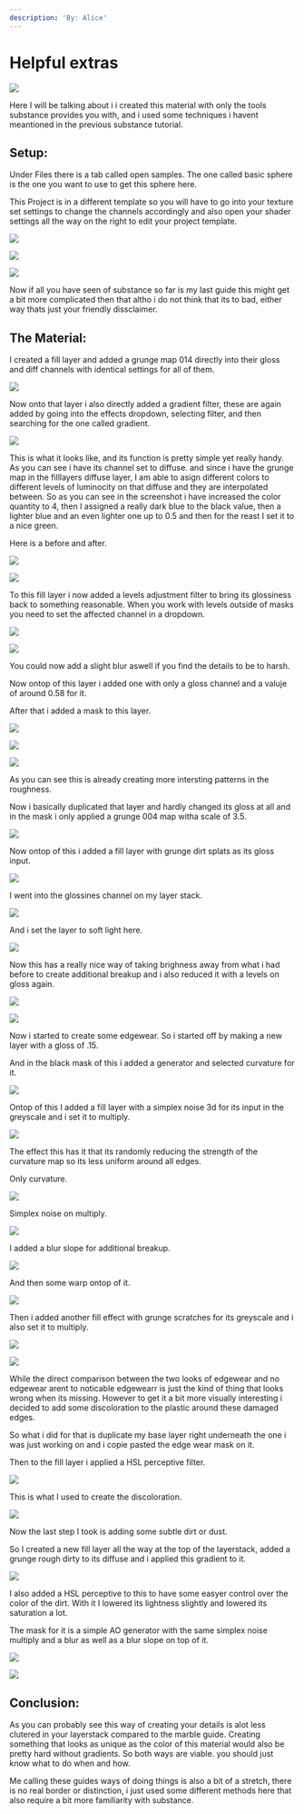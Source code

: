 ```yaml
---
description: 'By: Alice'
---
```


# Helpful extras

![](../../.gitbook/assets/Rendering.jpg)

Here I will be talking about i i created this material with only the tools substance provides you with, and i used some techniques i havent meantioned in the previous substance tutorial.

## Setup:

Under Files there is a tab called open samples. The one called basic sphere is the one you want to use to get this sphere here.&#x20;

This Project is in a different template so you will have to go into your texture set settings to change the channels accordingly and also open your shader settings all the way on the right to edit your project template.&#x20;

![](<../../.gitbook/assets/grafik (51).png>)

![](<../../.gitbook/assets/grafik (10).png>)

![](<../../.gitbook/assets/grafik (14).png>)

Now if all you have seen of substance so far is my last guide this might get a bit more complicated then that altho i do not think that its to bad, either way thats just your friendly dissclaimer.

## The Material:

I created a fill layer and added a grunge map 014 directly into their gloss and diff channels with identical settings for all of them.&#x20;

![](<../../.gitbook/assets/grafik (7).png>)

Now onto that layer i also directly added a gradient filter, these are again added by going into the effects dropdown, selecting filter, and then searching for the one called gradient.&#x20;

![](<../../.gitbook/assets/grafik (50).png>)

This is what it looks like, and its function is pretty simple yet really handy. As you can see i have its channel set to diffuse. and since i have the grunge map in the filllayers diffuse layer, I am able to asign different colors to different levels of luminocity on that diffuse and they are interpolated between. So as you can see in the screenshot i have increased the color quantity to 4, then I assigned a really dark blue to the black value, then a lighter blue and an even lighter one up to 0.5 and then for the reast I set it to a nice green.

Here is a before and after.

![](<../../.gitbook/assets/grafik (20) (1).png>)

![](<../../.gitbook/assets/grafik (53).png>)

To this fill layer i now added a levels adjustment filter to bring its glossiness back to something reasonable. When you work with levels outside of masks you need to set the affected channel in a dropdown.&#x20;

![](<../../.gitbook/assets/grafik (43).png>)

![](<../../.gitbook/assets/grafik (52).png>)

You could now add a slight blur aswell if you find the details to be to harsh.

Now ontop of this layer i added one with only a gloss channel and a valuje of around 0.58 for it.

After that i added a mask to this layer.

![](<../../.gitbook/assets/grafik (26).png>)

![](../../.gitbook/assets/grafik.png)

![](<../../.gitbook/assets/grafik (17).png>)

As you can see this is already creating more intersting patterns in the roughness.

Now i basically duplicated that layer and hardly changed its gloss at all and in the mask i only applied a grunge 004 map witha  scale of 3.5.

![](<../../.gitbook/assets/grafik (19).png>)

Now ontop of this i added a fill layer with grunge dirt splats as its gloss input.

![](<../../.gitbook/assets/grafik (21).png>)

I went into the glossines channel on my layer stack.

![](<../../.gitbook/assets/grafik (23).png>)

And i set the layer to soft light here.&#x20;

![](<../../.gitbook/assets/grafik (24).png>)

Now this has a really nice way of taking brighness away from what i had before to create additional breakup and i also reduced it with a levels on gloss again.

![](<../../.gitbook/assets/grafik (40).png>)

![](<../../.gitbook/assets/grafik (46).png>)

Now i started to create some edgewear. So i started off by making a new layer with a gloss of .15.

And in the black mask of this i added a generator and selected curvature for it.

![](<../../.gitbook/assets/grafik (28).png>)

Ontop of this I added a fill layer with a simplex noise 3d for its input in the greyscale and i set it to multiply. &#x20;

![](<../../.gitbook/assets/grafik (35).png>)

The effect this has it that its randomly reducing the strength of the curvature map so its less uniform around all edges.

Only curvature.

![](<../../.gitbook/assets/grafik (25).png>)

Simplex noise on multiply.

![](<../../.gitbook/assets/grafik (54).png>)

I added a blur slope for additional breakup.

![](<../../.gitbook/assets/grafik (13).png>)

And then some warp ontop of it.

![](<../../.gitbook/assets/grafik (47).png>)

Then i added another fill effect with grunge scratches for its greyscale and i also set it to multiply.

![](<../../.gitbook/assets/grafik (38).png>)

![](<../../.gitbook/assets/grafik (27).png>)

While the direct comparison between the two looks of edgewear and no edgewear arent to noticable edgewearr is just the kind of thing that looks wrong when its missing. However to get it a bit more visually interesting i decided to add some discoloration to the plastic around these damaged edges.

So what i did for that is duplicate my base layer right underneath the one i was just working on and i copie pasted the edge wear mask on it.&#x20;

Then to the fill layer i applied a HSL perceptive filter.

&#x20;

![](<../../.gitbook/assets/grafik (56).png>)

This is what I used to create the discoloration.

![](<../../.gitbook/assets/grafik (1).png>)

Now the last step I took is adding some subtle dirt or dust.

So I created a new fill layer all the way at the top of the layerstack, added a grunge rough dirty to its diffuse and i applied this gradient to it.

![](<../../.gitbook/assets/grafik (16).png>)

I also added a HSL perceptive to this to have some easyer control over the color of the dirt. With it I lowered its lightness slightly and lowered its saturation a lot.

The mask for it is a simple AO generator with the same simplex noise multiply and a blur as well as a blur slope on top of it.&#x20;

![](<../../.gitbook/assets/grafik (29).png>)

![](<../../.gitbook/assets/grafik (55).png>)

## Conclusion:

As you can probably see this way of creating your details is alot less clutered in your layerstack compared to the marble guide. Creating something that looks as unique as the color of this material would also be pretty hard without gradients. So both ways are viable. you should just know what to do when and how.&#x20;

Me calling these guides ways of doing things is also a bit of a stretch, there is no real border or distinction, i just used some different methods here that also require a bit more familiarity with substance.
